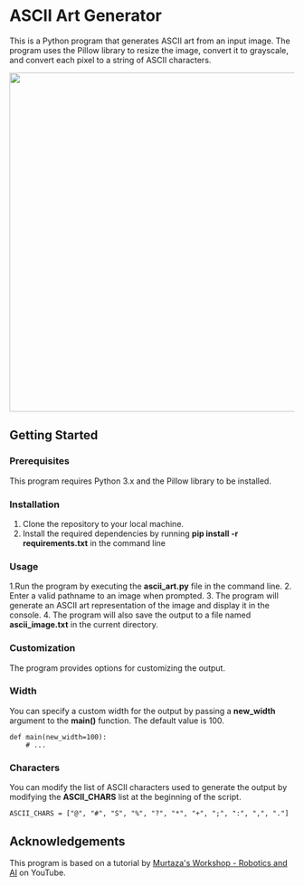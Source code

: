 # ASCII Art Generator

This is a Python program that generates ASCII art from an input image. The program uses the Pillow library to resize the image, convert it to grayscale, and convert each pixel to a string of ASCII characters.

<img src= "https://user-images.githubusercontent.com/78276530/226111681-9855dff7-8d1e-446e-8dde-409221274daa.png" width='600' >

## Getting Started

### Prerequisites

This program requires Python 3.x and the Pillow library to be installed.

### Installation

1. Clone the repository to your local machine.
2. Install the required dependencies by running **pip install -r requirements.txt** in the command line

### Usage

1.Run the program by executing the **ascii_art.py** file in the command line.
2. Enter a valid pathname to an image when prompted.
3. The program will generate an ASCII art representation of the image and display it in the console.
4. The program will also save the output to a file named **ascii_image.txt** in the current directory.

### Customization
The program provides options for customizing the output.

### Width

You can specify a custom width for the output by passing a **new_width** argument to the **main()** function. The default value is 100.
```
def main(new_width=100):
    # ...

```
### Characters

You can modify the list of ASCII characters used to generate the output by modifying the **ASCII_CHARS** list at the beginning of the script.
```
ASCII_CHARS = ["@", "#", "S", "%", "?", "*", "+", ";", ":", ",", "."]

```
## Acknowledgements
This program is based on a tutorial by <a href="https://www.youtube.com/channel/UC4JX40jDee_tINbkjycV4Sg">Murtaza's Workshop - Robotics and AI</a> on YouTube.
